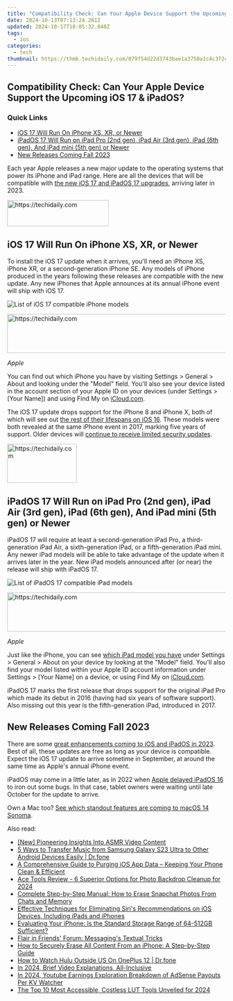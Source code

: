 ```yaml
---
title: "Compatibility Check: Can Your Apple Device Support the Upcoming iOS 17 & iPadOS?"
date: 2024-10-13T07:13:24.281Z
updated: 2024-10-17T18:05:32.040Z
tags:
  - ios
categories:
  - tech
thumbnail: https://thmb.techidaily.com/079f54d22d3743bae1a3750a1c4c3f2c075ed5c9348a795f5c9562ae265ccb3d.jpg
---
```


## Compatibility Check: Can Your Apple Device Support the Upcoming iOS 17 & iPadOS?

### Quick Links

* [iOS 17 Will Run On iPhone XS, XR, or Newer](https://extra-tips.techidaily.com/updated-brand-storytelling-through-the-eyes-of-customer-voices/)
* [iPadOS 17 Will Run on iPad Pro (2nd gen), iPad Air (3rd gen), iPad (6th gen), And iPad mini (5th gen) or Newer](https://www.howtogeek.com/897053/will-ios-17-and-ipados-run-on-my-iphone-or-ipad/#ipados-17-will-run-on-ipad-pro-2nd-gen-ipad-air-3rd-gen-ipad-6th-gen-and-ipad-mini-5th-gen-or-newer)
* [New Releases Coming Fall 2023](https://technical-tips.techidaily.com/the-comprehensive-walkthrough-of-using-vlc-with-apple-tv-for-all-kinds-of-media/)

 Each year Apple releases a new major update to the operating systems that power its iPhone and iPad range. Here are all the devices that will be compatible with [the new iOS 17 and iPadOS 17 upgrades](https://tech-haven.techidaily.com/assessing-data-protection-risks-in-using-chatgpt-technology/), arriving later in 2023.

<!-- affiliate ads begin -->
<a href="https://25home.pxf.io/c/5597632/2148640/16836" target="_top" id="2148640">
  <img src="//a.impactradius-go.com/display-ad/16836-2148640" border="0" alt="https://techidaily.com" width="234" height="60"/>
</a>
<img height="0" width="0" src="https://25home.pxf.io/i/5597632/2148640/16836" style="position:absolute;visibility:hidden;" border="0" />
<!-- affiliate ads end -->

##  iOS 17 Will Run On iPhone XS, XR, or Newer

 To install the iOS 17 update when it arrives, you'll need an iPhone XS, iPhone XR, or a second-generation iPhone SE. Any models of iPhone produced in the years following these releases are compatible with the new update. Any new iPhones that Apple announces at its annual iPhone event will ship with iOS 17.

![List of iOS 17 compatible iPhone models](https://static1.howtogeekimages.com/wordpress/wp-content/uploads/2023/06/ios_17_compatibility.png) 

<!-- affiliate ads begin -->
<a href="https://unicoeye.pxf.io/c/5597632/2134233/18498" target="_top" id="2134233">
  <img src="//a.impactradius-go.com/display-ad/18498-2134233" border="0" alt="https://techidaily.com" width="728" height="90"/>
</a>
<img height="0" width="0" src="https://unicoeye.pxf.io/i/5597632/2134233/18498" style="position:absolute;visibility:hidden;" border="0" />
<!-- affiliate ads end -->

_Apple_

 You can find out which iPhone you have by visiting Settings > General > About and looking under the "Model" field. You'll also see your device listed in the account section of your Apple ID on your devices (under Settings > \[Your Name\]) and using Find My on [iCloud.com](http://www.icloud.com).

 The iOS 17 update drops support for the iPhone 8 and iPhone X, both of which will see out [the rest of their lifespans on iOS 16](https://digital-screen-recording.techidaily.com/in-2024-pioneering-techniques-to-transform-your-obs-studio-projects/). These models were both revealed at the same iPhone event in 2017, marking five years of support. Older devices will [continue to receive limited security updates](https://extra-approaches.techidaily.com/new-picshot-your-go-to-tool-for-hassle-free-collage-crafting/).

<!-- affiliate ads begin -->
<a href="https://25home.pxf.io/c/5597632/2148638/16836" target="_top" id="2148638">
  <img src="//a.impactradius-go.com/display-ad/16836-2148638" border="0" alt="https://techidaily.com" width="160" height="90"/>
</a>
<img height="0" width="0" src="https://25home.pxf.io/i/5597632/2148638/16836" style="position:absolute;visibility:hidden;" border="0" />
<!-- affiliate ads end -->

##  iPadOS 17 Will Run on iPad Pro (2nd gen), iPad Air (3rd gen), iPad (6th gen), And iPad mini (5th gen) or Newer

 iPadOS 17 will require at least a second-generation iPad Pro, a third-generation iPad Air, a sixth-generation iPad, or a fifth-generation iPad mini. Any newer iPad models will be able to take advantage of the update when it arrives later in the year. New iPad models announced after (or near) the release will ship with iPadOS 17.

![List of iPadOS 17 compatible iPad models](https://static1.howtogeekimages.com/wordpress/wp-content/uploads/2023/06/ipadOS_17_compatibility.png) 

<!-- affiliate ads begin -->
<a href="https://appsumo.8odi.net/c/5597632/2105859/7443" target="_top" id="2105859">
  <img src="//a.impactradius-go.com/display-ad/7443-2105859" border="0" alt="https://techidaily.com" width="728" height="90"/>
</a>
<img height="0" width="0" src="https://appsumo.8odi.net/i/5597632/2105859/7443" style="position:absolute;visibility:hidden;" border="0" />
<!-- affiliate ads end -->

_Apple_

 Just like the iPhone, you can see [which iPad model you have](https://video-screen-grab.techidaily.com/new-in-2024-rhythmreview-music-and-dialogue-analysis/) under Settings > General > About on your device by looking at the "Model" field. You'll also find your model listed within your Apple ID account information under Settings > \[Your Name\] on a device, or using Find My on [iCloud.com](http://www.icloud.com).

 iPadOS 17 marks the first release that drops support for the original iPad Pro which made its debut in 2016 (having had six years of software support). Also missing out this year is the fifth-generation iPad, introduced in 2017.

##  New Releases Coming Fall 2023

 There are some [great enhancements coming to iOS and iPadOS in 2023](https://tech-haven.techidaily.com/assessing-data-protection-risks-in-using-chatgpt-technology/). Best of all, these updates are free as long as your device is compatible. Expect the iOS 17 update to arrive sometime in September, at around the same time as Apple's annual iPhone event.

 iPadOS may come in a little later, as in 2022 when [Apple delayed iPadOS 16](https://screen-mirror.techidaily.com/in-2024-recommended-best-applications-for-mirroring-your-samsung-galaxy-a05s-screen-drfone-by-drfone-android/) to iron out some bugs. In that case, tablet owners were waiting until late October for the update to arrive.

 Own a Mac too? [See which standout features are coming to macOS 14 Sonoma](https://unlock-android.techidaily.com/in-2024-how-to-remove-screen-lock-pin-on-itel-a60s-like-a-pro-5-easy-ways-by-drfone-android/).

<ins class="adsbygoogle"
     style="display:block"
     data-ad-format="autorelaxed"
     data-ad-client="ca-pub-7571918770474297"
     data-ad-slot="1223367746"></ins>

<ins class="adsbygoogle"
     style="display:block"
     data-ad-client="ca-pub-7571918770474297"
     data-ad-slot="8358498916"
     data-ad-format="auto"
     data-full-width-responsive="true"></ins>

<span class="atpl-alsoreadstyle">Also read:</span>
<div><ul>
<li><a href="https://youtube-data.techidaily.com/ioneering-insights-into-asmr-video-content/"><u>[New] Pioneering Insights Into ASMR Video Content</u></a></li>
<li><a href="https://blog-min.techidaily.com/5-ways-to-transfer-music-from-samsung-galaxy-s23-ultra-to-other-android-devices-easily-drfone-by-drfone-transfer-from-android-transfer-from-android/"><u>5 Ways to Transfer Music from Samsung Galaxy S23 Ultra to Other Android Devices Easily | Dr.fone</u></a></li>
<li><a href="https://os-tips.techidaily.com/a-comprehensive-guide-to-purging-ios-app-data-keeping-your-phone-clean-and-efficient/"><u>A Comprehensive Guide to Purging iOS App Data – Keeping Your Phone Clean & Efficient</u></a></li>
<li><a href="https://fox-http.techidaily.com/ace-tools-review-6-superior-options-for-photo-backdrop-cleanup-for-2024/"><u>Ace Tools Review - 6 Superior Options for Photo Backdrop Cleanup for 2024</u></a></li>
<li><a href="https://os-tips.techidaily.com/complete-step-by-step-manual-how-to-erase-snapchat-photos-from-chats-and-memory/"><u>Complete Step-by-Step Manual: How to Erase Snapchat Photos From Chats and Memory</u></a></li>
<li><a href="https://os-tips.techidaily.com/effective-techniques-for-eliminating-siris-recommendations-on-ios-devices-including-ipads-and-iphones/"><u>Effective Techniques for Eliminating Siri's Recommendations on iOS Devices, Including iPads and iPhones</u></a></li>
<li><a href="https://os-tips.techidaily.com/evaluating-your-iphone-is-the-standard-storage-range-of-64-512gb-sufficient/"><u>Evaluating Your iPhone: Is the Standard Storage Range of 64-512GB Sufficient?</u></a></li>
<li><a href="https://facebook.techidaily.com/flair-in-friends-forum-messagings-textual-tricks/"><u>Flair in Friends' Forum: Messaging's Textual Tricks</u></a></li>
<li><a href="https://os-tips.techidaily.com/how-to-securely-erase-all-content-from-an-iphone-a-step-by-step-guide/"><u>How to Securely Erase All Content From an iPhone: A Step-by-Step Guide</u></a></li>
<li><a href="https://fake-location.techidaily.com/how-to-watch-hulu-outside-us-on-oneplus-12-drfone-by-drfone-virtual-android/"><u>How to Watch Hulu Outside US On OnePlus 12 | Dr.fone</u></a></li>
<li><a href="https://youtube-docs.techidaily.com/24-brief-video-explanations-all-inclusive/"><u>In 2024, Brief Video Explanations, All-Inclusive</u></a></li>
<li><a href="https://youtube-webster.techidaily.com/24-youtube-earnings-exploration-breakdown-of-adsense-payouts-per-kv-watcher/"><u>In 2024, Youtube Earnings Exploration Breakdown of AdSense Payouts Per KV Watcher</u></a></li>
<li><a href="https://some-guidance.techidaily.com/the-top-10-most-accessible-costless-lut-tools-unveiled-for-2024/"><u>The Top 10 Most Accessible, Costless LUT Tools Unveiled for 2024</u></a></li>
</ul></div>

